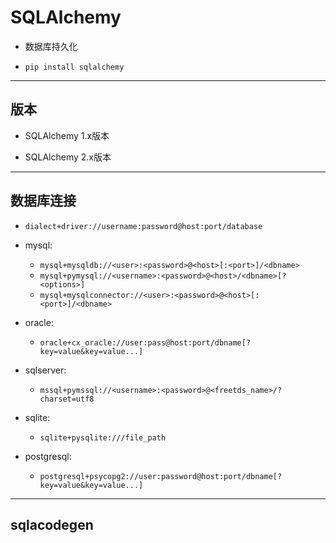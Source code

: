 
# SQLAlchemy


- 数据库持久化

- `pip install sqlalchemy`




---

## 版本

- SQLAlchemy 1.x版本


- SQLAlchemy 2.x版本

---

## 数据库连接
- `dialect+driver://username:password@host:port/database`

- mysql:
    - `mysql+mysqldb://<user>:<password>@<host>[:<port>]/<dbname>`
    - `mysql+pymysql://<username>:<password>@<host>/<dbname>[?<options>]`
    - `mysql+mysqlconnector://<user>:<password>@<host>[:<port>]/<dbname>`

- oracle:
    - `oracle+cx_oracle://user:pass@host:port/dbname[?key=value&key=value...]`
- sqlserver:
    - `mssql+pymssql://<username>:<password>@<freetds_name>/?charset=utf8`

- sqlite:
    - `sqlite+pysqlite:///file_path`
- postgresql:
    - `postgresql+psycopg2://user:password@host:port/dbname[?key=value&key=value...]`


---

## sqlacodegen